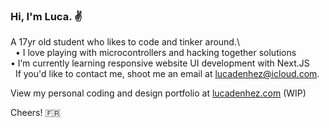 ### Hi, I'm Luca. ✌

A 17yr old student who likes to code and tinker around.\ \
&nbsp;
• I love playing with microcontrollers and hacking together solutions\
• I’m currently learning responsive website UI development with Next.JS\
&nbsp;
If you'd like to contact me, shoot me an email at [lucadenhez@icloud.com](mailto:lucadenhez@icloud.com).

View my personal coding and design portfolio at [lucadenhez.com](https://lucadenhez.com) (WIP)

Cheers! 🇫🇷

<!--**lucadenhez/lucadenhez** is a ✨ _special_ ✨ repository because its `README.md` (this file) appears on your GitHub profile.-->
